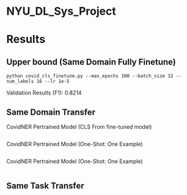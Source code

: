 # NYU_DL_Sys_Project

# Results
## Upper bound (Same Domain Fully Finetune)
```
python covid_cls_finetune.py --max_epochs 100 --batch_size 32 --num_labels 16 --lr 1e-5
```
Validation Results (F1): 0.8214

## Same Domain Transfer

CovidNER Pertrained Model (CLS From fine-tuned model)
```
```

CovidNER Pertrained Model (One-Shot: One Example)
```
```


CovidNER Pertrained Model (One-Shot: One Example)
```
```


## Same Task Transfer